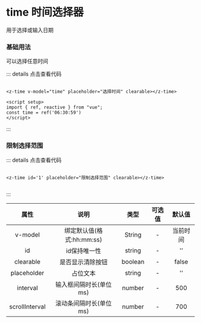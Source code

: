 # time 时间选择器
用于选择或输入日期

### 基础用法

可以选择任意时间

<z-time v-model="time" placeholder="选择时间" clearable></z-time>

<script setup>
import { ref, reactive } from "vue";
const time = ref('06:30:59')
</script>

::: details 点击查看代码
```vue

<z-time v-model="time" placeholder="选择时间" clearable></z-time>

<script setup>
import { ref, reactive } from "vue";
const time = ref('06:30:59')
</script>

```
:::

### 限制选择范围

<z-time id='1' placeholder="限制选择范围" clearable></z-time>

::: details 点击查看代码
```vue

<z-time id='1' placeholder="限制选择范围" clearable></z-time>


```
:::


|    属性      |       说明      |     类型       |  可选值               |     默认值     |
|:------------:|:--------------:|:--------------:|:------------------:|:----------------:|
|    v-model      |      绑定默认值(格式:hh:mm:ss)      |     String       |  -               |     当前时间     |
|    id      |       id保持唯一性      |     string       |  -               |     ''     |
|    clearable      |       是否显示清除按钮      |     boolean       |  -               |     false     |
|    placeholder      |       占位文本      |     string       |  -               |     ''     |
|    interval      |       输入框间隔时长(单位ms)      |     number       |  -               |     500     |
|    scrollInterval      |       滚动条间隔时长(单位ms)      |     number       |  -               |     700     |